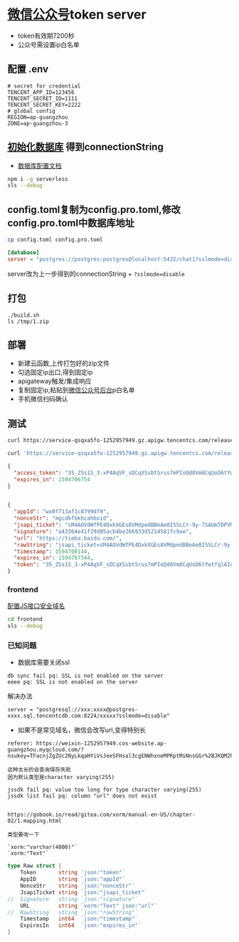 # [微信公众号](https://developers.weixin.qq.com/doc/offiaccount/Basic_Information/Get_access_token.html)token server

+ token有效期7200秒
+ 公众号需设置ip白名单


## 配置 .env

```
# secret for credential
TENCENT_APP_ID=123456
TENCENT_SECRET_ID=1111
TENCENT_SECRET_KEY=2222
# global config
REGION=ap-guangzhou
ZONE=ap-guangzhou-3
```

## [初始化数据库](https://cloud.tencent.com/document/product/583/45363) 得到connectionString


+ [数据库配置文档](https://github.com/serverless-components/tencent-postgresql/blob/master/docs/configure.md)

```bash
npm i -g serverless
sls --debug
```

## config.toml复制为config.pro.toml,修改config.pro.toml中数据库地址
```bash 
cp config.toml config.pro.toml

```

```toml
[database]
server = "postgres://postgres:postgres@localhost:5432/chat1?sslmode=disable"
```
server改为上一步得到的connectionString + `?sslmode=disable`

## 打包

```
./build.sh
ls /tmp/1.zip

```

## 部署

+ 新建云函数,上传打包好的zip文件
+ 勾选固定ip出口,得到固定ip
+ apigateway触发/集成响应
+ 复制固定ip,粘贴到[微信公众号后台](https://mp.weixin.qq.com/advanced/advanced?action=dev&t=advanced/dev)p白名单
+ 手机微信扫码确认


## 测试

```bash
curl https://service-qsqxa5fo-1252957949.gz.apigw.tencentcs.com/release/weixin-token/

curl 'https://service-qsqxa5fo-1252957949.gz.apigw.tencentcs.com/release/weixin-token/jssdk' -H 'referer: https://tieba.baidu.com/index.html' -H 'Origin: https://tieba.baidu.com/' 

```

```json
{
  "access_token": "35_ZSs1S_3-xP4AqVF_sDCqXSsbtSrus7mPIoQd8Vm8CqUoD6tYwtfqlAIocS67KhgB0F8D_icwEj1VfYxjj9OkYtYqFZI9-6MfaZyYGWdQzo1eoBoLclC98d4tXoRhm7KLGUrRb96vSUqJq8qdOOGiAFAFFX",
  "expires_in": 1594706754
}
```

```json

{
  "appId": "wx0f713af1c8799df9",
  "nonceStr": "mgcdkfbkhcahboid",
  "jsapi_ticket": "sM4AOVdWfPE4DxkXGEs8VMdpedBBeAe0I5SLCr-9y-7SAUmTDPVMYOjPqns8dRZsAGT-KAEc-ecVmiNEWCIeqA",
  "signature": "a43364e41f29d05acb4be266933d5214581fc9ae",
  "url": "https://tieba.baidu.com/",
  "rawString": "jsapi_ticket=sM4AOVdWfPE4DxkXGEs8VMdpedBBeAe0I5SLCr-9y-7SAUmTDPVMYOjPqns8dRZsAGT-KAEc-ecVmiNEWCIeqA&noncestr=mgcdkfbkhcahboid&timestamp=1594700144&url=https://tieba.baidu.com/",
  "timestamp": 1594700144,
  "expires_in": 1594707344,
  "token": "35_ZSs1S_3-xP4AqVF_sDCqXSsbtSrus7mPIoQd8Vm8CqUoD6tYwtfqlAIocS67KhgB0F8D_icwEj1VfYxjj9OkYtYqFZI9-6MfaZyYGWdQzo1eoBoLclC98d4tXoRhm7KLGUrRb96vSUqJq8qdOOGiAFAFFX"
}

```


### frontend


[配置JS接口安全域名](https://mp.weixin.qq.com/cgi-bin/settingpage?t=setting/function&action=function&lang=zh_CN)


```bash
cd frontend
sls --debug

```










### 已知问题


+ 数据库需要关闭ssl

```
db sync fail pq: SSL is not enabled on the server
eeee pq: SSL is not enabled on the server

```
解决办法
```
server = "postgresql://xxx:xxxx@postgres-xxxx.sql.tencentcdb.com:8224/xxxxx?sslmode=disable"
```


+  如果不是常见域名，微信会改写url,变得特别长

```
referer: https://weixin-1252957949.cos-website.ap-guangzhou.myqcloud.com/?nsukey=TFacnjZgZUc2NyLkqaHYiVsJeeSFHsal3cgENWhxneMPRptMiNnsGGr%2BJKQM2hLiAQJQfTkIufWIlW2auWQfF5YJGAS4w8V%2FVDV8fV1AP59qkpjybInsLGvjS0fUkFr9LKCr92Om1gTSd4blRbVraVuPx9hPMtZGpwadPDZMzyGku4VPDEVPB5jZTV7cWajETMKG1ENJ5J3vMZ%2FJYL1%2F5w%3D%3D

这种太长的会查询保存失败
因为默认类型是character varying(255)

jssdk fail pq: value too long for type character varying(255)
jssdk list fail pq: column "url" does not exist


https://gobook.io/read/gitea.com/xorm/manual-en-US/chapter-02/1.mapping.html

类型要改一下

`xorm:"varchar(4000)"`
`xorm:"Text"`

```

```go
type Raw struct {
	Token       string `json:"token"`       
	AppID       string `json:"appId"`       
	NonceStr    string `json:"nonceStr"`    
	JsapiTicket string `json:"jsapi_ticket"`
//	Signature   string `json:"signature"`   
	URL         string `xorm:"Text" json:"url"`        
//	RawString   string `json:"rawString"`   
	Timestamp   int64  `json:"timestamp"`   
	ExpiresIn   int64  `json:"expires_in"`  
}
```
